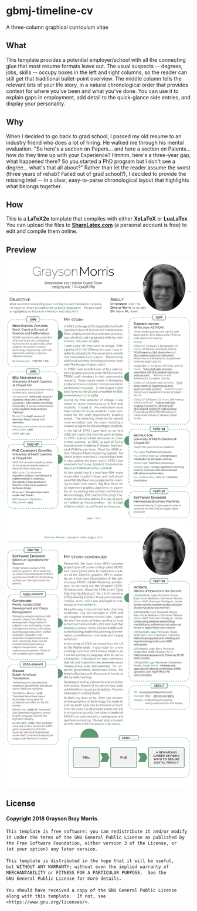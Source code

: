 # gbmj-timeline-cv
A three-column graphical curriculum vitae
## What
This template provides a potential employer/school with all the connecting glue that most resume formats leave out. The usual suspects -- degrees, jobs, skills -- occupy boxes in the left and right columns, so the reader can still get that traditional bullet-point overview. The middle column tells the relevant bits of your life story, in a natural chronological order that provides context for where you've been and what you've done. You can use it to explain gaps in employment, add detail to the quick-glance side entries, and display your personality.
## Why
When I decided to go back to grad school, I passed my old resume to an industry friend who does a lot of hiring. He walked me through his mental evaluation. "So here's a section on Papers... and here a section on Patents... how do they time up with your Experience? Hmmm, here's a three-year gap, what happened there? So you started a PhD program but I don't see a degree... what's that all about?" Rather than let the reader assume the worst (three years of rehab? Failed out of grad school?), I decided to provide the missing intel -- in a clear, easy-to-parse chronological layout that highlights what belongs together.
## How
This is a __LaTeX2e__ template that compiles with either __XeLaTeX__ or __LuaLaTex__. You can upload the files to [__ShareLatex.com__](https://sharelatex.com) (a personal account is free) to edit and compile them online.
## Preview
![sample cv page 1 image](https://github.com/gbmj/gbmj-timeline-cv/blob/master/sample-cv-p1n.png "sample cv page 1")
![sample cv page 2 image](https://github.com/gbmj/gbmj-timeline-cv/blob/master/sample-cv-p2.png "sample cv page 2")
## License
#### Copyright 2018 Grayson Bray Morris.

    This template is free software: you can redistribute it and/or modify
    it under the terms of the GNU General Public License as published by
    the Free Software Foundation, either version 3 of the License, or
    (at your option) any later version.

    This template is distributed in the hope that it will be useful,
    but WITHOUT ANY WARRANTY; without even the implied warranty of
    MERCHANTABILITY or FITNESS FOR A PARTICULAR PURPOSE.  See the
    GNU General Public License for more details.

    You should have received a copy of the GNU General Public License
    along with this template.  If not, see <https://www.gnu.org/licenses/>.

